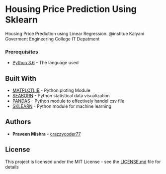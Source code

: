 # Housing Price Prediction Using Sklearn

Housing Price Prediction using Linear Regression. 
@institue Kalyani Goverment Engineering College IT Depatment

### Prerequisites

* [Python 3.6](https://www.python.org/downloads/release/python-360/) - The language used

## Built With

* [MATPLOTLIB](https://matplotlib.org/) - Python ploting Module
* [SEABORN](https://seaborn.pydata.org/) - Python statistical data visualization
* [PANDAS](https://docs.python.org/3/library/ftplib.html) - Python module to effectively handel csv file
* [SKLEARN](https://docs.python.org/3/library/ftplib.html) - Python module for machine learning

## Authors

* **Praveen Mishra** - [crazzycoder77](https://github.com/crazzycoder77)

## License

This project is licensed under the MIT License - see the [LICENSE.md](LICENSE.md) file for details



